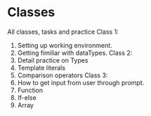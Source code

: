 # Classes
All classes, tasks and practice
Class 1:
  1. Setting up working environment. 
  2. Getting fimiliar with dataTypes.
Class 2:
  1. Detail practice on Types
  2. Template literals
  3. Comparison operators
Class 3:
  1. How to get input from user through prompt.
  2. Function
  3. If-else
  4. Array
